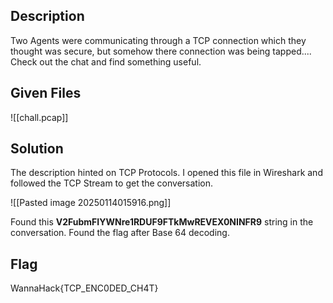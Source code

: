 ## Description
Two Agents were communicating through a TCP connection which they thought was secure, but somehow there connection was being tapped.... Check out the chat and find something useful.

## Given Files
![[chall.pcap]]

## Solution
The description hinted on TCP Protocols.
I opened this file in Wireshark and followed the TCP Stream to get the conversation.

![[Pasted image 20250114015916.png]]

Found this **V2FubmFIYWNre1RDUF9FTkMwREVEX0NINFR9** string in the conversation.
Found the flag after Base 64 decoding.

## Flag
WannaHack{TCP_ENC0DED_CH4T}